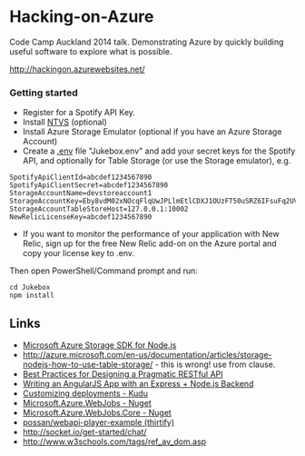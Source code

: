 Hacking-on-Azure
================

Code Camp Auckland 2014 talk. Demonstrating Azure by quickly building useful software to explore what is possible.

http://hackingon.azurewebsites.net/

### Getting started

* Register for a Spotify API Key.
* Install [NTVS](http://nodejstools.codeplex.com/) (optional)
* Install Azure Storage Emulator (optional if you have an Azure Storage Account)
* Create a [.env](https://github.com/scottmotte/dotenv) file "Jukebox\.env" and add your secret keys for the Spotify API, and optionally for Table Storage (or use the Storage emulator), e.g.

```
SpotifyApiClientId=abcdef1234567890
SpotifyApiClientSecret=abcdef1234567890
StorageAccountName=devstoreaccount1
StorageAccountKey=Eby8vdM02xNOcqFlqUwJPLlmEtlCDXJ1OUzFT50uSRZ6IFsuFq2UVErCz4I6tq/K1SZFPTOtr/KBHBeksoGMGw==
StorageAccountTableStoreHost=127.0.0.1:10002
NewRelicLicenseKey=abcdef1234567890
```

* If you want to monitor the performance of your application with New Relic, sign up for the free New Relic add-on on the Azure portal and copy your license key to .env.

Then open PowerShell/Command prompt and run:

```
cd Jukebox
npm install
```

## Links
* [Microsoft Azure Storage SDK for Node.js](https://github.com/Azure/azure-storage-node)
* http://azure.microsoft.com/en-us/documentation/articles/storage-nodejs-how-to-use-table-storage/ - this is wrong! use from clause.
* [Best Practices for Designing a Pragmatic RESTful API](http://www.vinaysahni.com/best-practices-for-a-pragmatic-restful-api)
* [Writing an AngularJS App with an Express + Node.js Backend](http://briantford.com/blog/angular-express)
* [Customizing deployments - Kudu](https://github.com/projectkudu/kudu/wiki/Customizing-deployments)
* [Microsoft.Azure.WebJobs - Nuget](http://www.nuget.org/packages/Microsoft.Azure.WebJobs)
* [Microsoft.Azure.WebJobs.Core - Nuget](http://www.nuget.org/packages/Microsoft.Azure.WebJobs.Core)
* [possan/webapi-player-example (thirtify)](https://github.com/possan/webapi-player-example)
* http://socket.io/get-started/chat/
* http://www.w3schools.com/tags/ref_av_dom.asp

